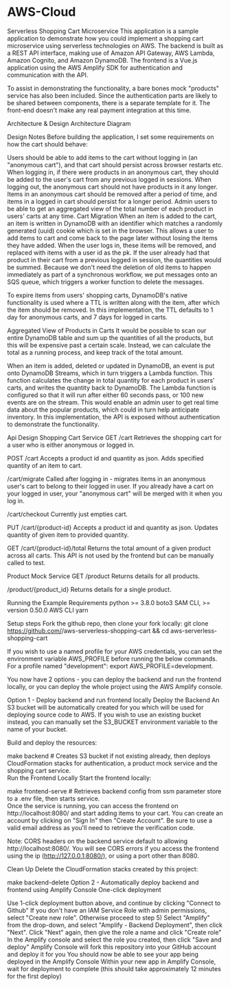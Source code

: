 # AWS-Cloud
Serverless Shopping Cart Microservice
This application is a sample application to demonstrate how you could implement a shopping cart microservice using serverless technologies on AWS. The backend is built as a REST API interface, making use of Amazon API Gateway, AWS Lambda, Amazon Cognito, and Amazon DynamoDB. The frontend is a Vue.js application using the AWS Amplify SDK for authentication and communication with the API.

To assist in demonstrating the functionality, a bare bones mock "products" service has also been included. Since the authentication parts are likely to be shared between components, there is a separate template for it. The front-end doesn't make any real payment integration at this time.

Architecture & Design
Architecture Diagram

Design Notes
Before building the application, I set some requirements on how the cart should behave:

Users should be able to add items to the cart without logging in (an "anonymous cart"), and that cart should persist across browser restarts etc.
When logging in, if there were products in an anonymous cart, they should be added to the user's cart from any previous logged in sessions.
When logging out, the anonymous cart should not have products in it any longer.
Items in an anonymous cart should be removed after a period of time, and items in a logged in cart should persist for a longer period.
Admin users to be able to get an aggregated view of the total number of each product in users' carts at any time.
Cart Migration
When an item is added to the cart, an item is written in DynamoDB with an identifier which matches a randomly generated (uuid) cookie which is set in the browser. This allows a user to add items to cart and come back to the page later without losing the items they have added. When the user logs in, these items will be removed, and replaced with items with a user id as the pk. If the user already had that product in their cart from a previous logged in session, the quantities would be summed. Because we don't need the deletion of old items to happen immediately as part of a synchronous workflow, we put messages onto an SQS queue, which triggers a worker function to delete the messages.

To expire items from users' shopping carts, DynamoDB's native functionality is used where a TTL is written along with the item, after which the item should be removed. In this implementation, the TTL defaults to 1 day for anonymous carts, and 7 days for logged in carts.

Aggregated View of Products in Carts
It would be possible to scan our entire DynamoDB table and sum up the quantities of all the products, but this will be expensive past a certain scale. Instead, we can calculate the total as a running process, and keep track of the total amount.

When an item is added, deleted or updated in DynamoDB, an event is put onto DynamoDB Streams, which in turn triggers a Lambda function. This function calculates the change in total quantity for each product in users' carts, and writes the quantity back to DynamoDB. The Lambda function is configured so that it will run after either 60 seconds pass, or 100 new events are on the stream. This would enable an admin user to get real time data about the popular products, which could in turn help anticipate inventory. In this implementation, the API is exposed without authentication to demonstrate the functionality.

Api Design
Shopping Cart Service
GET
/cart
Retrieves the shopping cart for a user who is either anonymous or logged in.

POST
/cart
Accepts a product id and quantity as json. Adds specified quantity of an item to cart.

/cart/migrate
Called after logging in - migrates items in an anonymous user's cart to belong to their logged in user. If you already have a cart on your logged in user, your "anonymous cart" will be merged with it when you log in.

/cart/checkout
Currently just empties cart.

PUT
/cart/{product-id}
Accepts a product id and quantity as json. Updates quantity of given item to provided quantity.

GET
/cart/{product-id}/total
Returns the total amount of a given product across all carts. This API is not used by the frontend but can be manually called to test.

Product Mock Service
GET
/product
Returns details for all products.

/product/{product_id}
Returns details for a single product.

Running the Example
Requirements
python >= 3.8.0 boto3 SAM CLI, >= version 0.50.0
AWS CLI
yarn

Setup steps
Fork the github repo, then clone your fork locally: git clone https://github.com/<your-github-username>/aws-serverless-shopping-cart && cd aws-serverless-shopping-cart

If you wish to use a named profile for your AWS credentials, you can set the environment variable AWS_PROFILE before running the below commands. For a profile named "development": export AWS_PROFILE=development.

You now have 2 options - you can deploy the backend and run the frontend locally, or you can deploy the whole project using the AWS Amplify console.

Option 1 - Deploy backend and run frontend locally
Deploy the Backend
An S3 bucket will be automatically created for you which will be used for deploying source code to AWS. If you wish to use an existing bucket instead, you can manually set the S3_BUCKET environment variable to the name of your bucket.

Build and deploy the resources:

make backend  # Creates S3 bucket if not existing already, then deploys CloudFormation stacks for authentication, a 
product mock service and the shopping cart service.  
Run the Frontend Locally
Start the frontend locally:

make frontend-serve  # Retrieves backend config from ssm parameter store to a .env file, then starts service.  
Once the service is running, you can access the frontend on http://localhost:8080/ and start adding items to your cart. You can create an account by clicking on "Sign In" then "Create Account". Be sure to use a valid email address as you'll need to retrieve the verification code.

Note: CORS headers on the backend service default to allowing http://localhost:8080/. You will see CORS errors if you access the frontend using the ip (http://127.0.0.1:8080/), or using a port other than 8080.

Clean Up
Delete the CloudFormation stacks created by this project:

make backend-delete
Option 2 - Automatically deploy backend and frontend using Amplify Console
One-click deployment

Use 1-click deployment button above, and continue by clicking "Connect to Github"
If you don't have an IAM Service Role with admin permissions, select "Create new role". Otherwise proceed to step 5)
Select "Amplify" from the drop-down, and select "Amplify - Backend Deployment", then click "Next".
Click "Next" again, then give the role a name and click "Create role"
In the Amplify console and select the role you created, then click "Save and deploy"
Amplify Console will fork this repository into your GitHub account and deploy it for you
You should now be able to see your app being deployed in the Amplify Console
Within your new app in Amplify Console, wait for deployment to complete (this should take approximately 12 minutes for the first deploy)
